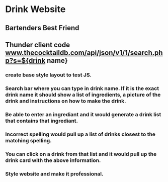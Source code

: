 # Drink Website

## Bartenders Best Friend

## Thunder client code www.thecocktaildb.com/api/json/v1/1/search.php?s=${drink name}

### create base style layout to test JS.

### Search bar where you can type in drink name. If it is the exact drink name it should show a list of ingredients, a picture of the drink and instructions on how to make the drink.

### Be able to enter an ingrediant and it would generate a drink list that contains that ingrediant.

### Incorrect spelling would pull up a list of drinks closest to the matching spelling. 

### You can click on a drink from that list and it would pull up the drink card with the above information.

### Style website and make it professional.
